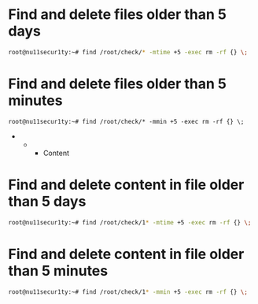 # Find and delete files older than 5 days
```bash
root@nu11secur1ty:~# find /root/check/* -mtime +5 -exec rm -rf {} \;
```
# Find and delete files older than 5 minutes
```bas
root@nu11secur1ty:~# find /root/check/* -mmin +5 -exec rm -rf {} \;
```
- - - Content

# Find and delete content in file older than 5 days
```bash
root@nu11secur1ty:~# find /root/check/1* -mtime +5 -exec rm -rf {} \;
```
# Find and delete content in file older than 5 minutes
```bash
root@nu11secur1ty:~# find /root/check/1* -mmin +5 -exec rm -rf {} \;
```
